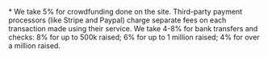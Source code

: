 \* We take 5% for crowdfunding done on the site. Third-party payment
processors (like Stripe and Paypal) charge separate fees on each transaction
made using their service. We take 4-8% for bank transfers
and checks: 8% for up to 500k raised; 6% for up to 1 million raised; 4% for
over a million raised.
